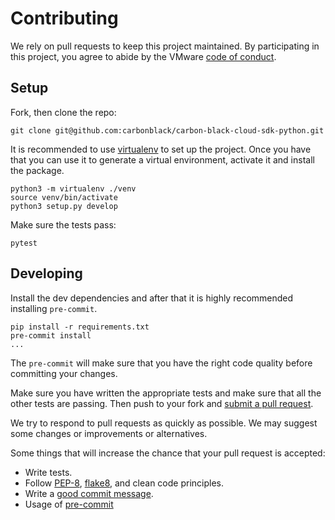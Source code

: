 # Contributing

We rely on pull requests to keep this project maintained. By participating in this project, you
agree to abide by the VMware [code of conduct](CODE-OF-CONDUCT.md).

## Setup 

Fork, then clone the repo:

    git clone git@github.com:carbonblack/carbon-black-cloud-sdk-python.git

It is recommended to use [virtualenv](https://virtualenv.pypa.io/en/latest/) to set up the project. Once you have that
you can use it to generate a virtual environment, activate it and install the package.

    python3 -m virtualenv ./venv
    source venv/bin/activate
    python3 setup.py develop

Make sure the tests pass:

    pytest

## Developing

Install the dev dependencies and after that it is highly recommended installing `pre-commit`. 

    pip install -r requirements.txt 
    pre-commit install
    ...

The `pre-commit` will make sure that you have the right code quality before committing your changes. 

Make sure you have written the appropriate tests and make sure that all the other tests are passing. Then push to your fork and 
[submit a pull request](https://github.com/carbonblack/carbon-black-cloud-sdk-python/compare/).

We try to respond to pull requests as quickly as possible. We may suggest
some changes or improvements or alternatives.

Some things that will increase the chance that your pull request is accepted:

* Write tests.
* Follow [PEP-8](https://www.python.org/dev/peps/pep-0008/), [flake8](https://flake8.pycqa.org/en/latest/), and clean code principles.
* Write a [good commit message](http://tbaggery.com/2008/04/19/a-note-about-git-commit-messages.html).
* Usage of [pre-commit](https://pre-commit.com/)
